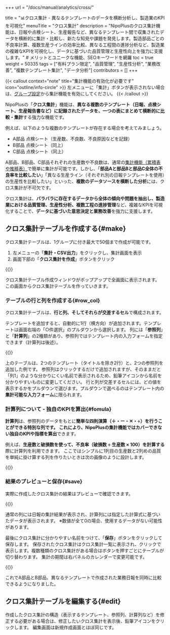 +++
url = "/docs/manual/analytics/cross/"

title = "📊クロス集計 - 異なるテンプレートのデータを横断分析し、製造業のKPIを可視化" 
menuTitle = "クロス集計"
description = "NipoPlusのクロス集計機能は、日報や点検シート、生産報告など、異なるテンプレート間で収集されたデータを横断的に集計・比較し、新たな知見や課題を発見します。製造部品ごとの不良率計算、複数生産ラインの効率比較、異なる工程間の進捗分析など、製造業の複雑なKPIを可視化し、データに基づいた品質管理と生産性向上を強力に支援します。" # メリットとユニークな機能、SEOキーワードを網羅
toc = true
weight = 50335
tags = ["有料プラン限定",  "品質管理", "生産性分析", "業務改善", "複数テンプレート集計", "データ分析"]
contributors = []
+++

{{< callout context="note" title="集計機能の有効化が必要です" icon="outline/info-circle" >}}
左メニューに「集計」ボタンが表示されない場合は、<a href="/docs/setup/setting-group/#optionalFunction">グループ設定</a>から集計機能を有効にしてください。
{{< /callout >}}

NipoPlusの「<strong>クロス集計</strong>」機能は、**異なる複数のテンプレート（日報、点検シート、生産報告書など）に記録されたデータを、一つの表にまとめて横断的に比較・集計**する強力な機能です。

例えば、以下のような複数のテンプレートが存在する場合を考えてみましょう。

- A部品 点検シート（生産数、不良数、不良原因などを記録）
- B部品 点検シート（同上）
- C部品 点検シート（同上）

A部品、B部品、C部品それぞれの生産数や不良数は、通常の[集計機能（累積表や推移表）](/docs/manual/analytics/_about/)で簡単に集計が可能です。しかし、「**部品Aと部品Bと部品C全体の不良率を比較したい**」「異なる生産ライン（それぞれ別の日報テンプレートを使用）の生産性を比較したい」といった、**複数のデータソースを横断した分析**には、クロス集計が不可欠です。

クロス集計は、**バラバラに存在するデータから全体の傾向や問題を抽出し、製造業における品質管理、生産性分析、複数工程の進捗管理**など、複雑なKPIを可視化することで、**データに基づいた意思決定と業務改善**を強力に支援します。

## クロス集計テーブルを作成する{#make}

クロス集計テーブルは、1グループに付き最大で50個まで作成が可能です。

1.  左メニューの「<strong>集計・CSV出力</strong>」をクリックし、集計画面を表示
2.  画面下部の「<strong>クロス集計を作成</strong>」ボタンをクリック

{{<icatch filename="img/table-make" msg="異なるテンプレート（日報、点検シート、生産報告書など）のデータを同時に集計するクロス集計テーブルを作成します" alice="here">}}

クロス集計テーブル作成ウィンドウがポップアップで全画面に表示されます。
この画面からクロス集計テーブルを作っていきます。

### テーブルの行と列を作成する{#row_col}

クロス集計テーブルは、**行と列、そしてそれらが交差するセル**で構成されます。

テンプレートを追加すると、自動的に1行（横方向）が追加されます。テンプレートは画面右端の「○件選択」のプルダウンから選択します。
列には「<strong>参照列</strong>」と「<strong>計算列</strong>」の2種類があり、参照列ではテンプレート内の入力フォームを指定できます（計算列は後述）。

{{<icatch filename="img/table-edit" msg="クロス集計の行には集計したいテンプレート、列には集計したい項目（参照列、計算列）を設定します" alice="here">}}

上のテーブルは、2つのテンプレート（タイトルを除き2行）と、2つの参照列を追加した例です。
参照列はクリックするだけで追加されますが、そのままだと「列1」のような分かりにくい名前で表示されるため、鉛筆アイコンから名前を分かりやすいものに変更してください。
行と列が交差するセルには、どの値を表示するかをプルダウンで選びます。プルダウンで選べるのはテンプレート内の**集計可能な入力フォーム**に限られます。

### 計算列について - 独自のKPIを算出{#fomula}

<strong>計算列</strong>は、参照列のデータをもとに**簡単な四則演算（＋・ー・✕・÷）**を行うことができる特別な列です。
これにより、NipoPlusの集計機能ではカバーできない**独自のKPIや指標を算出**できます。

例えば、**生産数と破損数を使って、不良率（破損数 ÷ 生産数 × 100）を計算する**際に計算列を利用できます。
ここではシンプルに1列目の生産数と2列めの品質を単純に掛け算する列を作りたいときは次の画像のように設計します。

{{<icatch filename="img/calc-field" msg="クロス集計に計算列を追加し、不良率や稼働率など、独自のKPIを自動で計算させましょう" alice="here">}}

### 結果のプレビューと保存{#save}

実際に作成したクロス集計の結果はプレビューで確認できます。

{{<icatch filename="img/previews" msg="クロス集計の結果をプレビューで表示。設定した行と列、計算列が意図通りに表示されているか確認しましょう" alice="here">}}

通常の列には日報の集計結果が表示され、計算列には指定した計算式に基づいたデータが表示されます。
※数値が全て0の場合、使用するデータがない可能性があります。

最後にクロス集計に分かりやすい名前をつけて、「<strong>保存</strong>」ボタンをクリックして保存します。
保存されたクロス集計はクロス集計一覧に表示され、クリックで表示します。複数種類のクロス集計がある場合はボタンを押すごとにテーブルが切り替わります。
集計の期間は右パネルのカレンダーで変更可能です。

{{<icatch filename="img/view" msg="作成したクロス集計を表示します。異なるテンプレートのデータを横断的に比較し、全体像を把握しましょう" alice="ok">}}

これでA部品とB部品、異なるテンプレートで作成された業務日報を同時に比較できるようになりました。

## クロス集計テーブルを編集する{#edit}

作成したクロス集計の構造（表示するテンプレート、参照列、計算列など）を修正する必要がある場合は、修正したいクロス集計を表示後、鉛筆アイコンをクリックします。
編集画面は新規作成画面とほぼ同じです。
